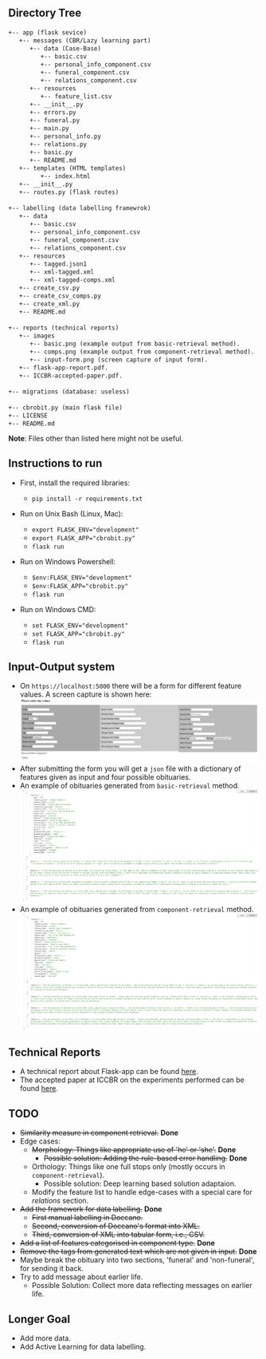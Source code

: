 ## Directory Tree
```
+-- app (flask sevice)
   +-- messages (CBR/Lazy learning part)
      +-- data (Case-Base)
         +-- basic.csv
         +-- personal_info_component.csv
         +-- funeral_component.csv
         +-- relations_component.csv
      +-- resources 
         +-- feature_list.csv 
      +-- __init__.py
      +-- errors.py
      +-- funeral.py
      +-- main.py
      +-- personal_info.py
      +-- relations.py
      +-- basic.py
      +-- README.md
   +-- templates (HTML templates)
         +-- index.html
   +-- __init__.py
   +-- routes.py (flask routes)

+-- labelling (data labelling framewrok)
   +-- data
      +-- basic.csv
      +-- personal_info_component.csv
      +-- funeral_component.csv
      +-- relations_component.csv
   +-- resources
      +-- tagged.json1
      +-- xml-tagged.xml
      +-- xml-tagged-comps.xml
   +-- create_csv.py
   +-- create_csv_comps.py
   +-- create_xml.py
   +-- README.md

+-- reports (technical reports)
   +-- images
      +-- basic.png (example output from basic-retrieval method).
      +-- comps.png (example output from component-retrieval method).
      +-- input-form.png (screen capture of input form).
   +-- flask-app-report.pdf.
   +-- ICCBR-accepted-paper.pdf.

+-- migrations (database: useless)

+-- cbrobit.py (main flask file)
+-- LICENSE
+-- README.md
```
**Note**: Files other than listed here might not be useful.

## Instructions to run
- First, install the required libraries:
   - `pip install -r requirements.txt`

- Run on Unix Bash (Linux, Mac):
    - ```export FLASK_ENV="development"```
    - ```export FLASK_APP="cbrobit.py"```
    - ```flask run```

- Run on Windows Powershell:
    - ```$env:FLASK_ENV="development"```
    - ```$env:FLASK_APP="cbrobit.py"```
    - ```flask run```

- Run on Windows CMD:
    - ```set FLASK_ENV="development"```
    - ```set FLASK_APP="cbrobit.py"```
    - ```flask run```

## Input-Output system
- On `https://localhost:5000` there will be a form for different feature values. A screen capture is shown here:
![Basic Retrieval](/reports/images/input-form.png)
- After submitting the form you will get a `json` file with a dictionary of features given as input and four possible obituaries.
- An example of obituaries generated from `basic-retrieval` method.
![Basic Retrieval](/reports/images/basic.png)
- An example of obituaries generated from `component-retrieval` method.
![Component Retrieval](/reports/images/comp.png)

## Technical Reports
- A technical report about Flask-app can be found [here](/reports/flask-app-report.pdf).
- The accepted paper at ICCBR on the experiments performed can be found [here](/reports/ICCBR-accepted-paper.pdf).

## TODO
- ~~Similarity measure in component retrieval.~~ **Done**
- Edge cases:
   - ~~Morphology: Things like appropriate use of 'he' or 'she'.~~ **Done**
      - ~~Possible solution: Adding the rule-based error handling.~~ **Done**
   - Orthology: Things like one full stops only (mostly occurs in `component-retrieval`).
      - Possible solution: Deep learning based solution adaptaion.
      <!-- - Ongoing deep learning framework, but is not feasible yet -->
   - Modify the feature list to handle edge-cases with a special care for _relations_ section.
- ~~Add the framework for data labelling.~~ **Done**
   - ~~First manual labelling in Doccano.~~
   - ~~Second, conversion of Doccano's format into XML.~~
   - ~~Third, conversion of XML into tabular form, i.e., CSV.~~
   <!-- - **Imp.**: Right now automated conversion of  is only supported for `basic-retrieval` method. -->
- ~~Add a list of features categorised in component type.~~ **Done**
- ~~Remove the tags from generated text which are not given in input.~~ **Done**
- Maybe break the obituary into two sections, 'funeral' and 'non-funeral', for sending it back.
- Try to add message about earlier life.
   - Possible Solution: Collect more data reflecting messages on earlier life.

## Longer Goal
- Add more data.
- Add Active Learning for data labelling.
